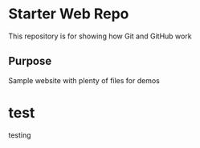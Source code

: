 # Starter Web Repo

This repository is for showing how Git and GitHub work

## Purpose

Sample website with plenty of files for demos

# test
testing